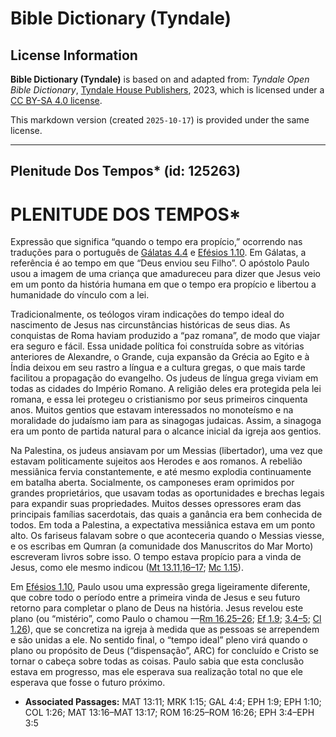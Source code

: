 # Bible Dictionary (Tyndale)

## License Information

**Bible Dictionary (Tyndale)** is based on and adapted from: _Tyndale Open Bible Dictionary_, [Tyndale House Publishers](https://tyndaleopenresources.com/), 2023, which is licensed under a [CC BY-SA 4.0 license](https://creativecommons.org/licenses/by-sa/4.0/legalcode.en).

This markdown version (created `2025-10-17`) is provided under the same license.



--------------------------------

## Plenitude Dos Tempos* (id: 125263)

PLENITUDE DOS TEMPOS\*
======================

Expressão que significa “quando o tempo era propício,” ocorrendo nas traduções para o português de [Gálatas 4\.4](https://ref.ly/Gal4:4) e [Efésios 1\.10](https://ref.ly/Eph1:10). Em Gálatas, a referência é ao tempo em que “Deus enviou seu Filho”. O apóstolo Paulo usou a imagem de uma criança que amadureceu para dizer que Jesus veio em um ponto da história humana em que o tempo era propício e libertou a humanidade do vínculo com a lei.

Tradicionalmente, os teólogos viram indicações do tempo ideal do nascimento de Jesus nas circunstâncias históricas de seus dias. As conquistas de Roma haviam produzido a “paz romana”, de modo que viajar era seguro e fácil. Essa unidade política foi construída sobre as vitórias anteriores de Alexandre, o Grande, cuja expansão da Grécia ao Egito e à Índia deixou em seu rastro a língua e a cultura gregas, o que mais tarde facilitou a propagação do evangelho. Os judeus de língua grega viviam em todas as cidades do Império Romano. A religião deles era protegida pela lei romana, e essa lei protegeu o cristianismo por seus primeiros cinquenta anos. Muitos gentios que estavam interessados no monoteísmo e na moralidade do judaísmo iam para as sinagogas judaicas. Assim, a sinagoga era um ponto de partida natural para o alcance inicial da igreja aos gentios.

Na Palestina, os judeus ansiavam por um Messias (libertador), uma vez que estavam politicamente sujeitos aos Herodes e aos romanos. A rebelião messiânica fervia constantemente, e até mesmo explodia continuamente em batalha aberta. Socialmente, os camponeses eram oprimidos por grandes proprietários, que usavam todas as oportunidades e brechas legais para expandir suas propriedades. Muitos desses opressores eram das principais famílias sacerdotais, das quais a ganância era bem conhecida de todos. Em toda a Palestina, a expectativa messiânica estava em um ponto alto. Os fariseus falavam sobre o que aconteceria quando o Messias viesse, e os escribas em Qumran (a comunidade dos Manuscritos do Mar Morto) escreveram livros sobre isso. O tempo estava propício para a vinda de Jesus, como ele mesmo indicou ([Mt 13\.11,16–17](https://ref.ly/Matt13:11); [Mc 1\.15](https://ref.ly/Mark1:15)).

Em [Efésios 1\.10](https://ref.ly/Eph1:10), Paulo usou uma expressão grega ligeiramente diferente, que cobre todo o período entre a primeira vinda de Jesus e seu futuro retorno para completar o plano de Deus na história. Jesus revelou este plano (ou “mistério”, como Paulo o chamou —[Rm 16\.25–26](https://ref.ly/Rom16:25-Rom16:26); [Ef 1\.9](https://ref.ly/Eph1:9); [3\.4–5](https://ref.ly/Eph3:4-Eph3:5); [Cl 1\.26](https://ref.ly/Col1:26)), que se concretiza na igreja à medida que as pessoas se arrependem e são unidas a ele. No sentido final, o “tempo ideal” pleno virá quando o plano ou propósito de Deus (“dispensação”, ARC) for concluído e Cristo se tornar o cabeça sobre todas as coisas. Paulo sabia que esta conclusão estava em progresso, mas ele esperava sua realização total no que ele esperava que fosse o futuro próximo.

* **Associated Passages:** MAT 13:11; MRK 1:15; GAL 4:4; EPH 1:9; EPH 1:10; COL 1:26; MAT 13:16–MAT 13:17; ROM 16:25–ROM 16:26; EPH 3:4–EPH 3:5

